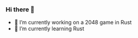 ### Hi there 👋
- 🔭 I’m currently working on a 2048 game in Rust
- 🌱 I’m currently learning Rust

<!--
**supersanta183/supersanta183** is a ✨ _special_ ✨ repository because its `README.md` (this file) appears on your GitHub profile.

-->
